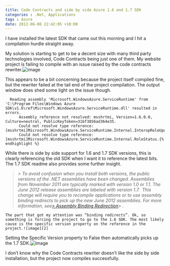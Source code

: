 ```yaml
---
title: Code Contracts and side by side Azure 1.6 and 1.7 SDK
categories : .Net, Applications
tags : Azure
date: 2012-06-08 22:42:05 +10:00
---
```


I have installed the latest SDK that came out this morning and I hit a compilation hurdle straight away.

My solution is starting to get to be a decent size with many third party technologies involved, Code Contracts being just one of them. My website project is failing to compile with an issue raised by the code contracts rewriter.![image][0]

This appears to be a bit concerning because the project itself compiled fine, but the rewriter failed at the tail end of the project compilation. The output window does shed some light on the issue though.

      Reading assembly 'Microsoft.WindowsAzure.ServiceRuntime' from 'C:\Program Files\Windows Azure SDK\v1.6\ref\Microsoft.WindowsAzure.ServiceRuntime.dll' resulted in errors.
          Assembly reference not resolved: msshrtmi, Version=1.6.0.0, Culture=neutral, PublicKeyToken=31bf3856ad364e35.
          Could not resolve type reference: [msshrtmi]Microsoft.WindowsAzure.ServiceRuntime.Internal.InteropRoleUpdates.
          Could not resolve type reference: [msshrtmi]Microsoft.WindowsAzure.ServiceRuntime.Internal.RoleStatus.{% endhighlight %}

While there is side by side support for 1.6 and 1.7 SDK versions, this is clearly referencing the old SDK when I want it to reference the latest bits. The 1.7 SDK readme also provides some further insight.

> _> To avoid confusion when you install both versions, the public versions of the .NET assemblies have been changed. Assemblies from November 2011 are typically marked with version 1.0 or 1.1. The June 2012 release assemblies are labeled with version 1.7.&#160; This change will require you to recompile applications or to use assembly binding redirects to pick up the new June 2012 assemblies. For more information, see_[_> Assembly Binding Redirection_][1]_> ._

> 
    The part that got my attention was “binding redirects”. Ok, so something is forcing the project to go to the 1.6 SDK. The most likely cause is the specific version property on the reference in the project.![image][2]

Setting the Specific Version property to False then automatically picks up the 1.7 SDK.![image][3]

I don’t know why the Code Contracts rewriter doesn’t like the side by side installation, but the project now compiles successfully.

[0]: //blogfiles/image_141.png
[1]: http://msdn.microsoft.com/en-us/library/2fc472t2(v=vs.90).aspx
[2]: //blogfiles/image_142.png
[3]: //blogfiles/image_143.png
